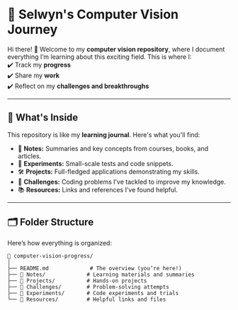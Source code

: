 # 🚀 **Selwyn's Computer Vision Journey**

Hi there! 👋 Welcome to my **computer vision repository**, where I document everything I’m learning about this exciting field. This is where I:  
✔️ Track my **progress**  
✔️ Share my **work**  
✔️ Reflect on my **challenges and breakthroughs**  

---

## 📂 **What's Inside**  

This repository is like my **learning journal**. Here's what you'll find:  

- 📘 **Notes:** Summaries and key concepts from courses, books, and articles.  
- 🔬 **Experiments:** Small-scale tests and code snippets.  
- 🛠️ **Projects:** Full-fledged applications demonstrating my skills.  
- 🌟 **Challenges:** Coding problems I’ve tackled to improve my knowledge.  
- 📚 **Resources:** Links and references I’ve found helpful.  

---

## 🗂️ **Folder Structure**  

Here’s how everything is organized:  

```plaintext
📂 computer-vision-progress/
│
├── README.md             # The overview (you’re here!)
├── 📁 Notes/             # Learning materials and summaries
├── 📁 Projects/          # Hands-on projects
├── 📁 Challenges/        # Problem-solving attempts
├── 📁 Experiments/       # Code experiments and trials
└── 📁 Resources/         # Helpful links and files
